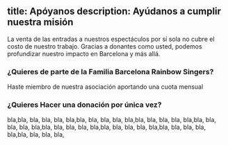 title: Apóyanos
description: Ayúdanos a cumplir nuestra misión
----

La venta de las entradas a nuestros espectáculos por sí sola no cubre el costo de nuestro trabajo. Gracias a donantes como usted, podemos profundizar nuestro impacto en Barcelona y más allá.


### ¿Quieres de parte de la Familia Barcelona Rainbow Singers?

Haste miembro de nuestra asociación aportando una cuota mensual


### ¿Quieres Hacer una donación por única vez?

bla,bla, bla, bla, bla, bla,bla, bla, bla, bla, bla,bla, bla, bla, bla, bla,bla, bla, bla, bla, bla,bla, bla, bla, bla, bla,bla, bla, bla, bla, bla,bla, bla, bla, bla, bla,bla, bla, bla, bla,
